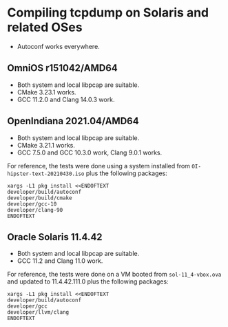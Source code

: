 # Compiling tcpdump on Solaris and related OSes

* Autoconf works everywhere.

## OmniOS r151042/AMD64

* Both system and local libpcap are suitable.
* CMake 3.23.1 works.
* GCC 11.2.0 and Clang 14.0.3 work.

## OpenIndiana 2021.04/AMD64

* Both system and local libpcap are suitable.
* CMake 3.21.1 works.
* GCC 7.5.0 and GCC 10.3.0 work, Clang 9.0.1 works.

For reference, the tests were done using a system installed from
`OI-hipster-text-20210430.iso` plus the following packages:
```shell
xargs -L1 pkg install <<ENDOFTEXT
developer/build/autoconf
developer/build/cmake
developer/gcc-10
developer/clang-90
ENDOFTEXT
```

## Oracle Solaris 11.4.42

* Both system and local libpcap are suitable.
* GCC 11.2 and Clang 11.0 work.

For reference, the tests were done on a VM booted from `sol-11_4-vbox.ova`
and updated to 11.4.42.111.0 plus the following packages:
```shell
xargs -L1 pkg install <<ENDOFTEXT
developer/build/autoconf
developer/gcc
developer/llvm/clang
ENDOFTEXT
```
